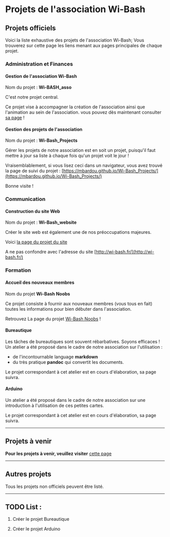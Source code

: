 # Projets de l'association Wi-Bash

## Projets officiels

Voici la liste exhaustive des projets de l'association Wi-Bash; Vous trouverez sur cette page les liens menant aux pages principales de chaque projet.

### Administration et Finances

#### Gestion de l'association Wi-Bash

Nom du projet : **Wi-BASH_asso**

C'est notre projet central.

Ce projet vise à accompagner la création de l'association ainsi que l'animation au sein de l'association.
vous pouvez dès maintenant consulter [sa page](https://nehil971.github.io/WI-BASH_asso/) !

#### Gestion des projets de l'association

Nom du projet : **Wi-Bash_Projects**

Gérer les projets de notre association est en soit un projet, puisqu'il
faut mettre à jour sa liste à chaque fois qu'un projet voit le jour !

Vraisemblablement, si vous lisez ceci dans un navigateur, vous avez trouvé la page de suivi du projet : [https://mbardou.github.io/Wi-Bash_Projects/](https://mbardou.github.io/Wi-Bash_Projects/)

Bonne visite !

### Communication

#### Construction du site Web

Nom du projet : **Wi-Bash_website**

Créer le site web est également une de nos préoccupations majeures.

Voici [la page du projet du site](https://nehil971.github.io/WI-BASH-website/)

A ne pas confondre avec l'adresse du site [http://wi-bash.fr/](http://wi-bash.fr/)

### Formation

#### Accueil des nouveaux membres

Nom du projet **Wi-Bash Noobs**

Ce projet consiste à fournir aux nouveaux membres (vous tous en fait) toutes les informations pour bien débuter dans l'association.

Retrouvez La page du projet [Wi-Bash Noobs](https://mbardou.github.io/Wi-bash-noobs/) !

#### Bureautique

Les tâches de bureautiques sont souvent rébarbatives. Soyons efficaces !
Un atelier a été proposé dans le cadre de notre association sur l'utilisation :
- de l'incontournable language **markdown**
- du très pratique **pandoc** qui convertit les documents.

Le projet correspondant à cet atelier est en cours d'élaboration, sa page suivra.


#### Arduino

Un atelier a été proposé dans le cadre de notre association sur une introduction à l'utilisation de ces petites cartes.

Le projet correspondant à cet atelier est en cours d'élaboration, sa page suivra.


------

## Projets à venir

**Pour les projets à venir, veuillez visiter** [cette page](Projets_à_venir.md)

------


## Autres projets

Tous les projets non officiels peuvent être listé.

------

## TODO List :

1. Créer le projet Bureautique

2. Créer le projet Arduino
